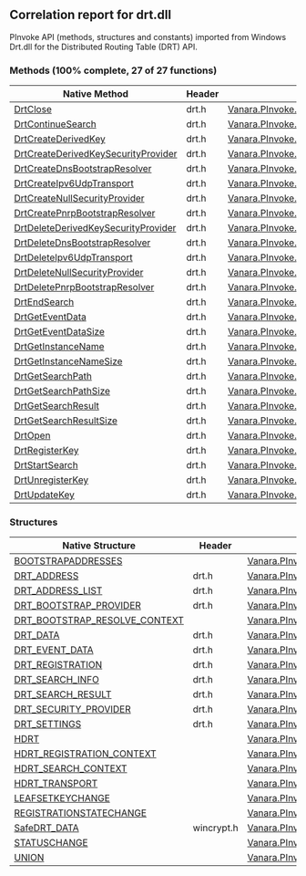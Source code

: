 ## Correlation report for drt.dll  
PInvoke API (methods, structures and constants) imported from Windows Drt.dll for the Distributed Routing Table (DRT) API.

### Methods (100% complete, 27 of 27 functions)  
Native Method | Header | Managed Method  
--- | --- | ---  
[DrtClose](https://www.google.com/search?num=5&q=DrtClose+site%3Adocs.microsoft.com) | drt.h | [Vanara.PInvoke.Drt.DrtClose](https://github.com/dahall/Vanara/search?l=C%23&q=DrtClose)  
[DrtContinueSearch](https://www.google.com/search?num=5&q=DrtContinueSearch+site%3Adocs.microsoft.com) | drt.h | [Vanara.PInvoke.Drt.DrtContinueSearch](https://github.com/dahall/Vanara/search?l=C%23&q=DrtContinueSearch)  
[DrtCreateDerivedKey](https://www.google.com/search?num=5&q=DrtCreateDerivedKey+site%3Adocs.microsoft.com) | drt.h | [Vanara.PInvoke.Drt.DrtCreateDerivedKey](https://github.com/dahall/Vanara/search?l=C%23&q=DrtCreateDerivedKey)  
[DrtCreateDerivedKeySecurityProvider](https://www.google.com/search?num=5&q=DrtCreateDerivedKeySecurityProvider+site%3Adocs.microsoft.com) | drt.h | [Vanara.PInvoke.Drt.DrtCreateDerivedKeySecurityProvider](https://github.com/dahall/Vanara/search?l=C%23&q=DrtCreateDerivedKeySecurityProvider)  
[DrtCreateDnsBootstrapResolver](https://www.google.com/search?num=5&q=DrtCreateDnsBootstrapResolver+site%3Adocs.microsoft.com) | drt.h | [Vanara.PInvoke.Drt.DrtCreateDnsBootstrapResolver](https://github.com/dahall/Vanara/search?l=C%23&q=DrtCreateDnsBootstrapResolver)  
[DrtCreateIpv6UdpTransport](https://www.google.com/search?num=5&q=DrtCreateIpv6UdpTransport+site%3Adocs.microsoft.com) | drt.h | [Vanara.PInvoke.Drt.DrtCreateIpv6UdpTransport](https://github.com/dahall/Vanara/search?l=C%23&q=DrtCreateIpv6UdpTransport)  
[DrtCreateNullSecurityProvider](https://www.google.com/search?num=5&q=DrtCreateNullSecurityProvider+site%3Adocs.microsoft.com) | drt.h | [Vanara.PInvoke.Drt.DrtCreateNullSecurityProvider](https://github.com/dahall/Vanara/search?l=C%23&q=DrtCreateNullSecurityProvider)  
[DrtCreatePnrpBootstrapResolver](https://www.google.com/search?num=5&q=DrtCreatePnrpBootstrapResolver+site%3Adocs.microsoft.com) | drt.h | [Vanara.PInvoke.Drt.DrtCreatePnrpBootstrapResolver](https://github.com/dahall/Vanara/search?l=C%23&q=DrtCreatePnrpBootstrapResolver)  
[DrtDeleteDerivedKeySecurityProvider](https://www.google.com/search?num=5&q=DrtDeleteDerivedKeySecurityProvider+site%3Adocs.microsoft.com) | drt.h | [Vanara.PInvoke.Drt.DrtDeleteDerivedKeySecurityProvider](https://github.com/dahall/Vanara/search?l=C%23&q=DrtDeleteDerivedKeySecurityProvider)  
[DrtDeleteDnsBootstrapResolver](https://www.google.com/search?num=5&q=DrtDeleteDnsBootstrapResolver+site%3Adocs.microsoft.com) | drt.h | [Vanara.PInvoke.Drt.DrtDeleteDnsBootstrapResolver](https://github.com/dahall/Vanara/search?l=C%23&q=DrtDeleteDnsBootstrapResolver)  
[DrtDeleteIpv6UdpTransport](https://www.google.com/search?num=5&q=DrtDeleteIpv6UdpTransport+site%3Adocs.microsoft.com) | drt.h | [Vanara.PInvoke.Drt.DrtDeleteIpv6UdpTransport](https://github.com/dahall/Vanara/search?l=C%23&q=DrtDeleteIpv6UdpTransport)  
[DrtDeleteNullSecurityProvider](https://www.google.com/search?num=5&q=DrtDeleteNullSecurityProvider+site%3Adocs.microsoft.com) | drt.h | [Vanara.PInvoke.Drt.DrtDeleteNullSecurityProvider](https://github.com/dahall/Vanara/search?l=C%23&q=DrtDeleteNullSecurityProvider)  
[DrtDeletePnrpBootstrapResolver](https://www.google.com/search?num=5&q=DrtDeletePnrpBootstrapResolver+site%3Adocs.microsoft.com) | drt.h | [Vanara.PInvoke.Drt.DrtDeletePnrpBootstrapResolver](https://github.com/dahall/Vanara/search?l=C%23&q=DrtDeletePnrpBootstrapResolver)  
[DrtEndSearch](https://www.google.com/search?num=5&q=DrtEndSearch+site%3Adocs.microsoft.com) | drt.h | [Vanara.PInvoke.Drt.DrtEndSearch](https://github.com/dahall/Vanara/search?l=C%23&q=DrtEndSearch)  
[DrtGetEventData](https://www.google.com/search?num=5&q=DrtGetEventData+site%3Adocs.microsoft.com) | drt.h | [Vanara.PInvoke.Drt.DrtGetEventData](https://github.com/dahall/Vanara/search?l=C%23&q=DrtGetEventData)  
[DrtGetEventDataSize](https://www.google.com/search?num=5&q=DrtGetEventDataSize+site%3Adocs.microsoft.com) | drt.h | [Vanara.PInvoke.Drt.DrtGetEventDataSize](https://github.com/dahall/Vanara/search?l=C%23&q=DrtGetEventDataSize)  
[DrtGetInstanceName](https://www.google.com/search?num=5&q=DrtGetInstanceName+site%3Adocs.microsoft.com) | drt.h | [Vanara.PInvoke.Drt.DrtGetInstanceName](https://github.com/dahall/Vanara/search?l=C%23&q=DrtGetInstanceName)  
[DrtGetInstanceNameSize](https://www.google.com/search?num=5&q=DrtGetInstanceNameSize+site%3Adocs.microsoft.com) | drt.h | [Vanara.PInvoke.Drt.DrtGetInstanceNameSize](https://github.com/dahall/Vanara/search?l=C%23&q=DrtGetInstanceNameSize)  
[DrtGetSearchPath](https://www.google.com/search?num=5&q=DrtGetSearchPath+site%3Adocs.microsoft.com) | drt.h | [Vanara.PInvoke.Drt.DrtGetSearchPath](https://github.com/dahall/Vanara/search?l=C%23&q=DrtGetSearchPath)  
[DrtGetSearchPathSize](https://www.google.com/search?num=5&q=DrtGetSearchPathSize+site%3Adocs.microsoft.com) | drt.h | [Vanara.PInvoke.Drt.DrtGetSearchPathSize](https://github.com/dahall/Vanara/search?l=C%23&q=DrtGetSearchPathSize)  
[DrtGetSearchResult](https://www.google.com/search?num=5&q=DrtGetSearchResult+site%3Adocs.microsoft.com) | drt.h | [Vanara.PInvoke.Drt.DrtGetSearchResult](https://github.com/dahall/Vanara/search?l=C%23&q=DrtGetSearchResult)  
[DrtGetSearchResultSize](https://www.google.com/search?num=5&q=DrtGetSearchResultSize+site%3Adocs.microsoft.com) | drt.h | [Vanara.PInvoke.Drt.DrtGetSearchResultSize](https://github.com/dahall/Vanara/search?l=C%23&q=DrtGetSearchResultSize)  
[DrtOpen](https://www.google.com/search?num=5&q=DrtOpen+site%3Adocs.microsoft.com) | drt.h | [Vanara.PInvoke.Drt.DrtOpen](https://github.com/dahall/Vanara/search?l=C%23&q=DrtOpen)  
[DrtRegisterKey](https://www.google.com/search?num=5&q=DrtRegisterKey+site%3Adocs.microsoft.com) | drt.h | [Vanara.PInvoke.Drt.DrtRegisterKey](https://github.com/dahall/Vanara/search?l=C%23&q=DrtRegisterKey)  
[DrtStartSearch](https://www.google.com/search?num=5&q=DrtStartSearch+site%3Adocs.microsoft.com) | drt.h | [Vanara.PInvoke.Drt.DrtStartSearch](https://github.com/dahall/Vanara/search?l=C%23&q=DrtStartSearch)  
[DrtUnregisterKey](https://www.google.com/search?num=5&q=DrtUnregisterKey+site%3Adocs.microsoft.com) | drt.h | [Vanara.PInvoke.Drt.DrtUnregisterKey](https://github.com/dahall/Vanara/search?l=C%23&q=DrtUnregisterKey)  
[DrtUpdateKey](https://www.google.com/search?num=5&q=DrtUpdateKey+site%3Adocs.microsoft.com) | drt.h | [Vanara.PInvoke.Drt.DrtUpdateKey](https://github.com/dahall/Vanara/search?l=C%23&q=DrtUpdateKey)  
### Structures  
Native Structure | Header | Managed Structure  
--- | --- | ---  
[BOOTSTRAPADDRESSES](https://www.google.com/search?num=5&q=BOOTSTRAPADDRESSES+site%3Adocs.microsoft.com) |  | [Vanara.PInvoke.Drt.DRT_EVENT_DATA.UNION.STATUSCHANGE.BOOTSTRAPADDRESSES](https://github.com/dahall/Vanara/search?l=C%23&q=BOOTSTRAPADDRESSES)  
[DRT_ADDRESS](https://www.google.com/search?num=5&q=DRT_ADDRESS+site%3Adocs.microsoft.com) | drt.h | [Vanara.PInvoke.Drt.DRT_ADDRESS](https://github.com/dahall/Vanara/search?l=C%23&q=DRT_ADDRESS)  
[DRT_ADDRESS_LIST](https://www.google.com/search?num=5&q=DRT_ADDRESS_LIST+site%3Adocs.microsoft.com) | drt.h | [Vanara.PInvoke.Drt.DRT_ADDRESS_LIST](https://github.com/dahall/Vanara/search?l=C%23&q=DRT_ADDRESS_LIST)  
[DRT_BOOTSTRAP_PROVIDER](https://www.google.com/search?num=5&q=DRT_BOOTSTRAP_PROVIDER+site%3Adocs.microsoft.com) | drt.h | [Vanara.PInvoke.Drt.DRT_BOOTSTRAP_PROVIDER](https://github.com/dahall/Vanara/search?l=C%23&q=DRT_BOOTSTRAP_PROVIDER)  
[DRT_BOOTSTRAP_RESOLVE_CONTEXT](https://www.google.com/search?num=5&q=DRT_BOOTSTRAP_RESOLVE_CONTEXT+site%3Adocs.microsoft.com) |  | [Vanara.PInvoke.Drt.DRT_BOOTSTRAP_RESOLVE_CONTEXT](https://github.com/dahall/Vanara/search?l=C%23&q=DRT_BOOTSTRAP_RESOLVE_CONTEXT)  
[DRT_DATA](https://www.google.com/search?num=5&q=DRT_DATA+site%3Adocs.microsoft.com) | drt.h | [Vanara.PInvoke.Drt.DRT_DATA](https://github.com/dahall/Vanara/search?l=C%23&q=DRT_DATA)  
[DRT_EVENT_DATA](https://www.google.com/search?num=5&q=DRT_EVENT_DATA+site%3Adocs.microsoft.com) | drt.h | [Vanara.PInvoke.Drt.DRT_EVENT_DATA](https://github.com/dahall/Vanara/search?l=C%23&q=DRT_EVENT_DATA)  
[DRT_REGISTRATION](https://www.google.com/search?num=5&q=DRT_REGISTRATION+site%3Adocs.microsoft.com) | drt.h | [Vanara.PInvoke.Drt.DRT_REGISTRATION](https://github.com/dahall/Vanara/search?l=C%23&q=DRT_REGISTRATION)  
[DRT_SEARCH_INFO](https://www.google.com/search?num=5&q=DRT_SEARCH_INFO+site%3Adocs.microsoft.com) | drt.h | [Vanara.PInvoke.Drt.DRT_SEARCH_INFO](https://github.com/dahall/Vanara/search?l=C%23&q=DRT_SEARCH_INFO)  
[DRT_SEARCH_RESULT](https://www.google.com/search?num=5&q=DRT_SEARCH_RESULT+site%3Adocs.microsoft.com) | drt.h | [Vanara.PInvoke.Drt.DRT_SEARCH_RESULT](https://github.com/dahall/Vanara/search?l=C%23&q=DRT_SEARCH_RESULT)  
[DRT_SECURITY_PROVIDER](https://www.google.com/search?num=5&q=DRT_SECURITY_PROVIDER+site%3Adocs.microsoft.com) | drt.h | [Vanara.PInvoke.Drt.DRT_SECURITY_PROVIDER](https://github.com/dahall/Vanara/search?l=C%23&q=DRT_SECURITY_PROVIDER)  
[DRT_SETTINGS](https://www.google.com/search?num=5&q=DRT_SETTINGS+site%3Adocs.microsoft.com) | drt.h | [Vanara.PInvoke.Drt.DRT_SETTINGS](https://github.com/dahall/Vanara/search?l=C%23&q=DRT_SETTINGS)  
[HDRT](https://www.google.com/search?num=5&q=HDRT+site%3Adocs.microsoft.com) |  | [Vanara.PInvoke.Drt.HDRT](https://github.com/dahall/Vanara/search?l=C%23&q=HDRT)  
[HDRT_REGISTRATION_CONTEXT](https://www.google.com/search?num=5&q=HDRT_REGISTRATION_CONTEXT+site%3Adocs.microsoft.com) |  | [Vanara.PInvoke.Drt.HDRT_REGISTRATION_CONTEXT](https://github.com/dahall/Vanara/search?l=C%23&q=HDRT_REGISTRATION_CONTEXT)  
[HDRT_SEARCH_CONTEXT](https://www.google.com/search?num=5&q=HDRT_SEARCH_CONTEXT+site%3Adocs.microsoft.com) |  | [Vanara.PInvoke.Drt.HDRT_SEARCH_CONTEXT](https://github.com/dahall/Vanara/search?l=C%23&q=HDRT_SEARCH_CONTEXT)  
[HDRT_TRANSPORT](https://www.google.com/search?num=5&q=HDRT_TRANSPORT+site%3Adocs.microsoft.com) |  | [Vanara.PInvoke.Drt.HDRT_TRANSPORT](https://github.com/dahall/Vanara/search?l=C%23&q=HDRT_TRANSPORT)  
[LEAFSETKEYCHANGE](https://www.google.com/search?num=5&q=LEAFSETKEYCHANGE+site%3Adocs.microsoft.com) |  | [Vanara.PInvoke.Drt.DRT_EVENT_DATA.UNION.LEAFSETKEYCHANGE](https://github.com/dahall/Vanara/search?l=C%23&q=LEAFSETKEYCHANGE)  
[REGISTRATIONSTATECHANGE](https://www.google.com/search?num=5&q=REGISTRATIONSTATECHANGE+site%3Adocs.microsoft.com) |  | [Vanara.PInvoke.Drt.DRT_EVENT_DATA.UNION.REGISTRATIONSTATECHANGE](https://github.com/dahall/Vanara/search?l=C%23&q=REGISTRATIONSTATECHANGE)  
[SafeDRT_DATA](https://www.google.com/search?num=5&q=SafeDRT_DATA+site%3Adocs.microsoft.com) | wincrypt.h | [Vanara.PInvoke.Drt.SafeDRT_DATA](https://github.com/dahall/Vanara/search?l=C%23&q=SafeDRT_DATA)  
[STATUSCHANGE](https://www.google.com/search?num=5&q=STATUSCHANGE+site%3Adocs.microsoft.com) |  | [Vanara.PInvoke.Drt.DRT_EVENT_DATA.UNION.STATUSCHANGE](https://github.com/dahall/Vanara/search?l=C%23&q=STATUSCHANGE)  
[UNION](https://www.google.com/search?num=5&q=UNION+site%3Adocs.microsoft.com) |  | [Vanara.PInvoke.Drt.DRT_EVENT_DATA.UNION](https://github.com/dahall/Vanara/search?l=C%23&q=UNION)  
